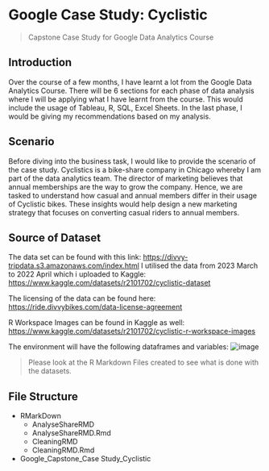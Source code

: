 # Google Case Study: Cyclistic
> Capstone Case Study for Google Data Analytics Course

## Introduction
Over the course of a few months, I have learnt a lot from the Google Data Analytics Course. There will be 6 sections for each phase of data analysis where I will be applying what I have learnt from the course. This would include the usage of Tableau, R, SQL, Excel Sheets. In the last phase, I would be giving my recommendations based on my analysis.

## Scenario
Before diving into the business task, I would like to provide the scenario of the case study. Cyclistics is a bike-share company in Chicago whereby I am part of the data analytics team. The director of marketing believes that annual memberships are the way to grow the company. Hence, we are tasked to understand how casual and annual members differ in their usage of Cyclistic bikes. These insights would help design a new marketing strategy that focuses on converting casual riders to annual members.

## Source of Dataset
The data set can be found with this link: https://divvy-tripdata.s3.amazonaws.com/index.html
I utilised the data from 2023 March to 2022 April which i uploaded to Kaggle:
https://www.kaggle.com/datasets/r2101702/cyclistic-dataset

The licensing of the data can be found here: https://ride.divvybikes.com/data-license-agreement

R Workspace Images can be found in Kaggle as well:
https://www.kaggle.com/datasets/r2101702/cyclistic-r-workspace-images

The environment will have the following dataframes and variables:
![image](https://user-images.githubusercontent.com/90229655/236612571-4e59c477-9b92-42b6-be5f-c23701d9fa4b.png)


> Please look at the R Markdown Files created to see what is done with the datasets.

## File Structure
- RMarkDown
  - AnalyseShareRMD
  - AnalyseShareRMD.Rmd
  - CleaningRMD
  - CleaningRMD.Rmd
- Google_Capstone_Case Study_Cyclistic


